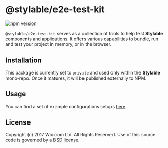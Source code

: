 # @stylable/e2e-test-kit

[![npm version](https://img.shields.io/npm/v/@stylable/e2e-test-kit.svg)](https://www.npmjs.com/package/@stylable/e2e-test-kit)

`@stylable/e2e-test-kit` serves as a collection of tools to help test **Stylable** components and applications. It offers various capabilities to bundle, run and test your project in memory, or in the browser.

## Installation
This package is currently set to `private` and used only within the **Stylable** mono-repo. Once it matures, it will be published externally to NPM.

## Usage

You can find a set of example configurations setups [here](./packages/stylable-webpack-plugin/test/e2e).

## License

Copyright (c) 2017 Wix.com Ltd. All Rights Reserved. Use of this source code is governed by a [BSD license](./LICENSE).
